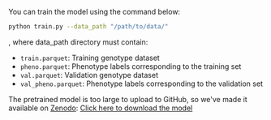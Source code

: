 You can train the model using the command below:

```bash
python train.py --data_path "/path/to/data/"
```

, where data_path directory must contain:

- `train.parquet`: Training genotype dataset
- `pheno.parquet`: Phenotype labels corresponding to the training set
- `val.parquet`: Validation genotype dataset
- `val_pheno.parquet`: Phenotype labels corresponding to the validation set

The pretrained model is too large to upload to GitHub, so we've made it available on [Zenodo](https://zenodo.org/records/16411670?token=eyJhbGciOiJIUzUxMiJ9.eyJpZCI6IjA0YzJkNDM4LTIzZDYtNDk1ZC04NmU5LWYwM2E1ZTZmMWFiMSIsImRhdGEiOnt9LCJyYW5kb20iOiI5ODI4ODZlOTdiZDA0NGY1YjZjOTBiODZhYzQxYTAyZCJ9.NHClV70SP6bwrkacESudh6FrqeV-yUQ6-6YEgojn_vUvVOeBO2LDuoc0CowRfoIpdX8ju1muFFmdreBALvHLOA):
[Click here to download the model](https://zenodo.org/record/16411670/files/wgan_cow_all.pth.xz?download=1)
